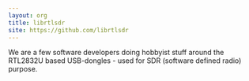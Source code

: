 ```yaml
---
layout: org
title: librtlsdr
site: https://github.com/librtlsdr
---
```

We are a few software developers doing hobbyist stuff around the RTL2832U based USB-dongles - used for SDR (software defined radio) purpose.
